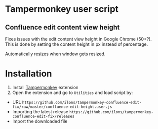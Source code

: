 # Tampermonkey user script

## Confluence edit content view height

Fixes issues with the edit content view height in Google Chrome (50+?).
This is done by setting the content height in px instead of percentage.

Automatically resizes when window gets resized.

# Installation
1. Install [Tampermonkey](http://tampermonkey.net/) extension
2. Open the extension and go to `Utilities` and load script by:
 * URL `https://github.com/ilons/tampermonkey-confluence-edit-fix/raw/master/confluence-edit-height.user.js`
 * Importing the latest release `https://github.com/ilons/tampermonkey-confluence-edit-fix/releases`
 * Import the downloaded file
